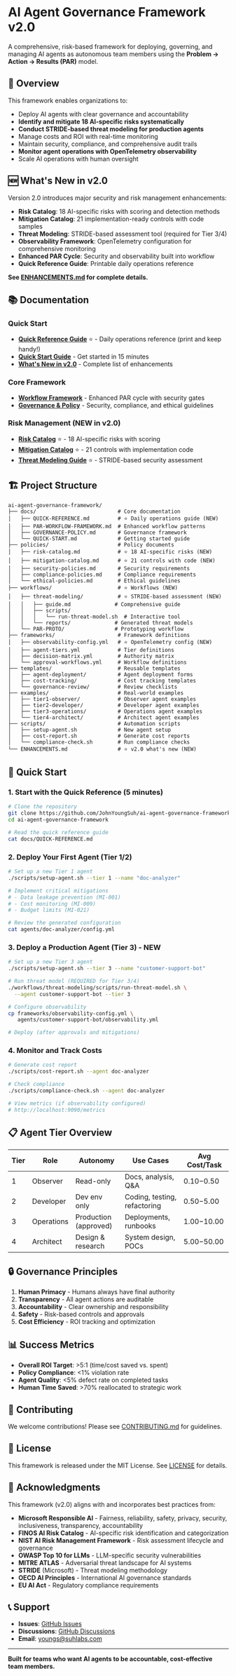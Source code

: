 # AI Agent Governance Framework v2.0

A comprehensive, risk-based framework for deploying, governing, and managing AI agents as autonomous team members using the **Problem → Action → Results (PAR)** model.

## 🎯 Overview

This framework enables organizations to:
- Deploy AI agents with clear governance and accountability
- **Identify and mitigate 18 AI-specific risks systematically**
- **Conduct STRIDE-based threat modeling for production agents**
- Manage costs and ROI with real-time monitoring
- Maintain security, compliance, and comprehensive audit trails
- **Monitor agent operations with OpenTelemetry observability**
- Scale AI operations with human oversight

## 🆕 What's New in v2.0

Version 2.0 introduces major security and risk management enhancements:

- **Risk Catalog**: 18 AI-specific risks with scoring and detection methods
- **Mitigation Catalog**: 21 implementation-ready controls with code samples
- **Threat Modeling**: STRIDE-based assessment tool (required for Tier 3/4)
- **Observability Framework**: OpenTelemetry configuration for comprehensive monitoring
- **Enhanced PAR Cycle**: Security and observability built into workflow
- **Quick Reference Guide**: Printable daily operations reference

**See [ENHANCEMENTS.md](ENHANCEMENTS.md) for complete details.**

## 📚 Documentation

### Quick Start
- **[Quick Reference Guide](docs/QUICK-REFERENCE.md)** ⭐ - Daily operations reference (print and keep handy!)
- **[Quick Start Guide](docs/QUICK-START.md)** - Get started in 15 minutes
- **[What's New in v2.0](ENHANCEMENTS.md)** - Complete list of enhancements

### Core Framework
- **[Workflow Framework](docs/PAR-WORKFLOW-FRAMEWORK.md)** - Enhanced PAR cycle with security gates
- **[Governance & Policy](docs/GOVERNANCE-POLICY.md)** - Security, compliance, and ethical guidelines

### Risk Management (NEW in v2.0)
- **[Risk Catalog](policies/risk-catalog.md)** ⭐ - 18 AI-specific risks with scoring
- **[Mitigation Catalog](policies/mitigation-catalog.md)** ⭐ - 21 controls with implementation code
- **[Threat Modeling Guide](workflows/threat-modeling/guide.md)** ⭐ - STRIDE-based security assessment

## 🏗️ Project Structure

```
ai-agent-governance-framework/
├── docs/                          # Core documentation
│   ├── QUICK-REFERENCE.md         # ⭐ Daily operations guide (NEW)
│   ├── PAR-WORKFLOW-FRAMEWORK.md  # Enhanced workflow patterns
│   ├── GOVERNANCE-POLICY.md       # Governance framework
│   └── QUICK-START.md             # Getting started guide
├── policies/                      # Policy documents
│   ├── risk-catalog.md            # ⭐ 18 AI-specific risks (NEW)
│   ├── mitigation-catalog.md      # ⭐ 21 controls with code (NEW)
│   ├── security-policies.md       # Security requirements
│   ├── compliance-policies.md     # Compliance requirements
│   └── ethical-policies.md        # Ethical guidelines
├── workflows/                     # ⭐ Workflows (NEW)
│   ├── threat-modeling/           # ⭐ STRIDE-based assessment (NEW)
│   │   ├── guide.md              # Comprehensive guide
│   │   ├── scripts/
│   │   │   └── run-threat-model.sh  # Interactive tool
│   │   └── reports/              # Generated threat models
│   └── PAR-PROTO/                # Prototyping workflow
├── frameworks/                    # Framework definitions
│   ├── observability-config.yml   # ⭐ OpenTelemetry config (NEW)
│   ├── agent-tiers.yml            # Tier definitions
│   ├── decision-matrix.yml        # Authority matrix
│   └── approval-workflows.yml     # Workflow definitions
├── templates/                     # Reusable templates
│   ├── agent-deployment/          # Agent deployment forms
│   ├── cost-tracking/             # Cost tracking templates
│   └── governance-review/         # Review checklists
├── examples/                      # Real-world examples
│   ├── tier1-observer/            # Observer agent examples
│   ├── tier2-developer/           # Developer agent examples
│   ├── tier3-operations/          # Operations agent examples
│   └── tier4-architect/           # Architect agent examples
├── scripts/                       # Automation scripts
│   ├── setup-agent.sh             # New agent setup
│   ├── cost-report.sh             # Generate cost reports
│   └── compliance-check.sh        # Run compliance checks
└── ENHANCEMENTS.md                # ⭐ v2.0 what's new (NEW)
```

## 🚀 Quick Start

### 1. Start with the Quick Reference (5 minutes)

```bash
# Clone the repository
git clone https://github.com/JohnYoungSuh/ai-agent-governance-framework.git
cd ai-agent-governance-framework

# Read the quick reference guide
cat docs/QUICK-REFERENCE.md
```

### 2. Deploy Your First Agent (Tier 1/2)

```bash
# Set up a new Tier 1 agent
./scripts/setup-agent.sh --tier 1 --name "doc-analyzer"

# Implement critical mitigations
# - Data leakage prevention (MI-001)
# - Cost monitoring (MI-009)
# - Budget limits (MI-021)

# Review the generated configuration
cat agents/doc-analyzer/config.yml
```

### 3. Deploy a Production Agent (Tier 3) - NEW

```bash
# Set up a new Tier 3 agent
./scripts/setup-agent.sh --tier 3 --name "customer-support-bot"

# Run threat model (REQUIRED for Tier 3/4)
./workflows/threat-modeling/scripts/run-threat-model.sh \
  --agent customer-support-bot --tier 3

# Configure observability
cp frameworks/observability-config.yml \
   agents/customer-support-bot/observability.yml

# Deploy (after approvals and mitigations)
```

### 4. Monitor and Track Costs

```bash
# Generate cost report
./scripts/cost-report.sh --agent doc-analyzer

# Check compliance
./scripts/compliance-check.sh --agent doc-analyzer

# View metrics (if observability configured)
# http://localhost:9090/metrics
```

## 📋 Agent Tier Overview

| Tier | Role | Autonomy | Use Cases | Avg Cost/Task |
|------|------|----------|-----------|---------------|
| 1 | Observer | Read-only | Docs, analysis, Q&A | $0.10-$0.50 |
| 2 | Developer | Dev env only | Coding, testing, refactoring | $0.50-$5.00 |
| 3 | Operations | Production (approved) | Deployments, runbooks | $1.00-$10.00 |
| 4 | Architect | Design & research | System design, POCs | $5.00-$50.00 |

## 🔒 Governance Principles

1. **Human Primacy** - Humans always have final authority
2. **Transparency** - All agent actions are auditable
3. **Accountability** - Clear ownership and responsibility
4. **Safety** - Risk-based controls and approvals
5. **Cost Efficiency** - ROI tracking and optimization

## 📊 Success Metrics

- **Overall ROI Target**: >5:1 (time/cost saved vs. spent)
- **Policy Compliance**: <1% violation rate
- **Agent Quality**: <5% defect rate on completed tasks
- **Human Time Saved**: >70% reallocated to strategic work

## 🤝 Contributing

We welcome contributions! Please see [CONTRIBUTING.md](CONTRIBUTING.md) for guidelines.

## 📄 License

This framework is released under the MIT License. See [LICENSE](LICENSE) for details.

## 🙏 Acknowledgments

This framework (v2.0) aligns with and incorporates best practices from:
- **Microsoft Responsible AI** - Fairness, reliability, safety, privacy, security, inclusiveness, transparency, accountability
- **FINOS AI Risk Catalog** - AI-specific risk identification and categorization
- **NIST AI Risk Management Framework** - Risk assessment lifecycle and governance
- **OWASP Top 10 for LLMs** - LLM-specific security vulnerabilities
- **MITRE ATLAS** - Adversarial threat landscape for AI systems
- **STRIDE** (Microsoft) - Threat modeling methodology
- **OECD AI Principles** - International AI governance standards
- **EU AI Act** - Regulatory compliance requirements

## 📞 Support

- **Issues**: [GitHub Issues](https://github.com/JohnYoungSuh/ai-agent-governance-framework/issues)
- **Discussions**: [GitHub Discussions](https://github.com/JohnYoungSuh/ai-agent-governance-framework/discussions)
- **Email**: youngs@suhlabs.com

---

**Built for teams who want AI agents to be accountable, cost-effective team members.**
